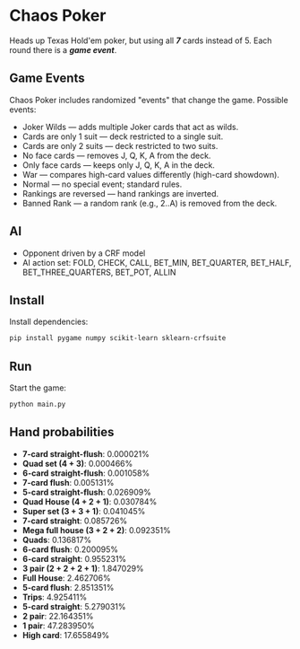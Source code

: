 # Chaos Poker

Heads up Texas Hold'em poker, but using all ***7*** cards instead of 5.
Each round there is a ***game event***.

## Game Events

Chaos Poker includes randomized "events" that change the game.
Possible events:

- Joker Wilds — adds multiple Joker cards that act as wilds.
- Cards are only 1 suit — deck restricted to a single suit.
- Cards are only 2 suits — deck restricted to two suits.
- No face cards — removes J, Q, K, A from the deck.
- Only face cards — keeps only J, Q, K, A in the deck.
- War — compares high-card values differently (high-card showdown).
- Normal — no special event; standard rules.
- Rankings are reversed — hand rankings are inverted.
- Banned Rank — a random rank (e.g., 2..A) is removed from the deck.

## AI

- Opponent driven by a CRF model
- AI action set: FOLD, CHECK, CALL, BET_MIN, BET_QUARTER, BET_HALF, BET_THREE_QUARTERS, BET_POT, ALLIN

## Install

Install dependencies:

```bash
pip install pygame numpy scikit-learn sklearn-crfsuite
```

## Run

Start the game:

```bash
python main.py
```

## Hand probabilities

- **7-card straight-flush**: 0.000021%
- **Quad set (4 + 3)**: 0.000466%
- **6-card straight-flush**: 0.001058%
- **7-card flush**: 0.005131%
- **5-card straight-flush**: 0.026909%
- **Quad House (4 + 2 + 1)**: 0.030784%
- **Super set (3 + 3 + 1)**: 0.041045%
- **7-card straight**: 0.085726%
- **Mega full house (3 + 2 + 2)**: 0.092351%
- **Quads**: 0.136817%
- **6-card flush**: 0.200095%
- **6-card straight**: 0.955231%
- **3 pair (2 + 2 + 2 + 1)**: 1.847029%
- **Full House**: 2.462706%
- **5-card flush**: 2.851351%
- **Trips**: 4.925411%
- **5-card straight**: 5.279031%
- **2 pair**: 22.164351%
- **1 pair**: 47.283950%
- **High card**: 17.655849%
